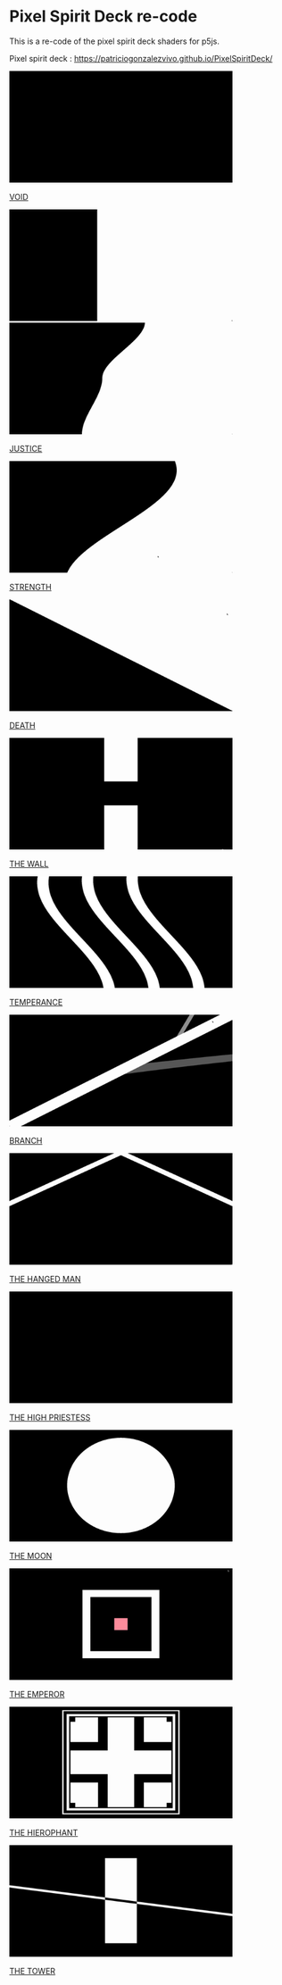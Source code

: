 # Pixel Spirit Deck re-code

This is a re-code of the pixel spirit deck shaders for p5js.

Pixel spirit deck : https://patriciogonzalezvivo.github.io/PixelSpiritDeck/

<img src="assets/00_void.png" width="400" height="200" />

[VOID](https://b2renger.github.io/p5js-shaders/pixel-spirit-deck/00_void/)

<img src="assets/01_justice-b.gif" width="400" height="200" /><img src="assets/01_justice-a.gif" width="400" height="200" />

[JUSTICE](https://b2renger.github.io/p5js-shaders/pixel-spirit-deck/01_justice/)

<img src="assets/02_strength.gif" width="400" height="200" />

[STRENGTH](https://b2renger.github.io/p5js-shaders/pixel-spirit-deck/02_strength/)

<img src="assets/03_death.gif" width="400" height="200" />

[DEATH](https://b2renger.github.io/p5js-shaders/pixel-spirit-deck/03_death/)

<img src="assets/04_the_wall.gif" width="400" height="200" />

[THE WALL](https://b2renger.github.io/p5js-shaders/pixel-spirit-deck/04_the_wall/)

<img src="assets/05_temperance.gif" width="400" height="200" />

[TEMPERANCE](https://b2renger.github.io/p5js-shaders/pixel-spirit-deck/05_temperance/)

<img src="assets/06_branch.gif" width="400" height="200" />

[BRANCH](https://b2renger.github.io/p5js-shaders/pixel-spirit-deck/06_branch/)

<img src="assets/07_the_hangedman.gif" width="400" height="200" />

[THE HANGED MAN](https://b2renger.github.io/p5js-shaders/pixel-spirit-deck/07_the_hangedman/)

<img src="assets/08_the_high_priestess.gif" width="400" height="200" />

[THE HIGH PRIESTESS](https://b2renger.github.io/p5js-shaders/pixel-spirit-deck/08_the_high_priestess/)

<img src="assets/09_the_moon.gif" width="400" height="200" />

[THE MOON](https://b2renger.github.io/p5js-shaders/pixel-spirit-deck/09_the_moon/)

<img src="assets/10_the_emperor.gif" width="400" height="200" />

[THE EMPEROR](https://b2renger.github.io/p5js-shaders/pixel-spirit-deck/10_the_emperor/)

<img src="assets/11_the_hierophant.gif" width="400" height="200" />

[THE HIEROPHANT](https://b2renger.github.io/p5js-shaders/pixel-spirit-deck/11_the_hierophant/)

<img src="assets/12_the_tower.gif" width="400" height="200" />

[THE TOWER](https://b2renger.github.io/p5js-shaders/pixel-spirit-deck/12_the_tower/)